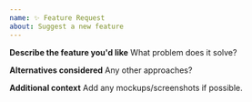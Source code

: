 ```yaml
---
name: ✨ Feature Request
about: Suggest a new feature
---
```


**Describe the feature you'd like**
What problem does it solve?

**Alternatives considered**
Any other approaches?

**Additional context**
Add any mockups/screenshots if possible.